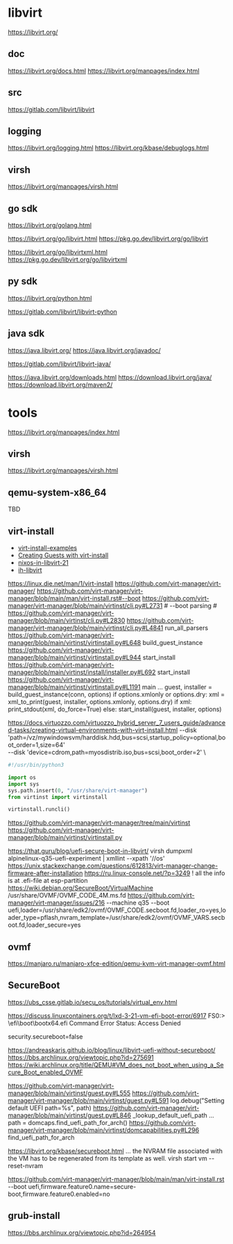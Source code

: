 # libvirt

https://libvirt.org/

## doc

https://libvirt.org/docs.html
https://libvirt.org/manpages/index.html

## src

https://gitlab.com/libvirt/libvirt

## logging

https://libvirt.org/logging.html
https://libvirt.org/kbase/debuglogs.html

## virsh

https://libvirt.org/manpages/virsh.html

## go sdk

https://libvirt.org/golang.html

https://libvirt.org/go/libvirt.html
https://pkg.go.dev/libvirt.org/go/libvirt

https://libvirt.org/go/libvirtxml.html
https://pkg.go.dev/libvirt.org/go/libvirtxml

## py sdk

https://libvirt.org/python.html

https://gitlab.com/libvirt/libvirt-python

## java sdk

https://java.libvirt.org/
https://java.libvirt.org/javadoc/

https://gitlab.com/libvirt/libvirt-java/

https://java.libvirt.org/downloads.html
https://download.libvirt.org/java/
https://download.libvirt.org/maven2/

# tools

https://libvirt.org/manpages/index.html

## virsh

https://libvirt.org/manpages/virsh.html

## qemu-system-x86_64

TBD

## virt-install

* [virt-install-examples](https://www.golinuxcloud.com/virt-install-examples-kvm-virt-commands-linux/)
* [Creating Guests with virt-install](https://access.redhat.com/documentation/en-us/red_hat_enterprise_linux/7/html/virtualization_deployment_and_administration_guide/sect-guest_virtual_machine_installation_overview-creating_guests_with_virt_install)
* [nixos-in-libvirt-21](https://www.technicalsourcery.net/posts/nixos-in-libvirt/)
* [ih-libvirt](https://github.com/iharh/notes/blob/main/os/linux/nixos/inst/ih/ih-libvirt.txt)

https://linux.die.net/man/1/virt-install
https://github.com/virt-manager/virt-manager/
https://github.com/virt-manager/virt-manager/blob/main/man/virt-install.rst#--boot
https://github.com/virt-manager/virt-manager/blob/main/virtinst/cli.py#L2731
    # --boot parsing #
https://github.com/virt-manager/virt-manager/blob/main/virtinst/cli.py#L2830
https://github.com/virt-manager/virt-manager/blob/main/virtinst/cli.py#L4841
    run_all_parsers
https://github.com/virt-manager/virt-manager/blob/main/virtinst/virtinstall.py#L648
    build_guest_instance
https://github.com/virt-manager/virt-manager/blob/main/virtinst/virtinstall.py#L944
    start_install
https://github.com/virt-manager/virt-manager/blob/main/virtinst/install/installer.py#L692
    start_install
https://github.com/virt-manager/virt-manager/blob/main/virtinst/virtinstall.py#L1191
    main
        ...
        guest, installer = build_guest_instance(conn, options)
            if options.xmlonly or options.dry:
                xml = xml_to_print(guest, installer, options.xmlonly, options.dry)
                if xml:
                    print_stdout(xml, do_force=True)
            else:
                start_install(guest, installer, options)

https://docs.virtuozzo.com/virtuozzo_hybrid_server_7_users_guide/advanced-tasks/creating-virtual-environments-with-virt-install.html
    --disk 'path=/vz/mywindowsvm/harddisk.hdd,bus=scsi,startup_policy=optional,boot_order=1,size=64' \
    --disk 'device=cdrom,path=myosdistrib.iso,bus=scsi,boot_order=2' \

```python
#!/usr/bin/python3

import os
import sys
sys.path.insert(0, "/usr/share/virt-manager")
from virtinst import virtinstall

virtinstall.runcli()

```
https://github.com/virt-manager/virt-manager/tree/main/virtinst
https://github.com/virt-manager/virt-manager/blob/main/virtinst/virtinstall.py

https://that.guru/blog/uefi-secure-boot-in-libvirt/
    virsh dumpxml alpinelinux-q35-uefi-experiment | xmllint --xpath '//os'
https://unix.stackexchange.com/questions/612813/virt-manager-change-firmware-after-installation
https://ru.linux-console.net/?p=3249
    ! all the info is at .efi-file at esp-partition
https://wiki.debian.org/SecureBoot/VirtualMachine
    /usr/share/OVMF/OVMF_CODE_4M.ms.fd
https://github.com/virt-manager/virt-manager/issues/216
    --machine q35
    --boot uefi,loader=/usr/share/edk2/ovmf/OVMF_CODE.secboot.fd,loader_ro=yes,loader_type=pflash,nvram_template=/usr/share/edk2/ovmf/OVMF_VARS.secboot.fd,loader_secure=yes

## ovmf

https://manjaro.ru/manjaro-xfce-edition/qemu-kvm-virt-manager-ovmf.html

## SecureBoot

https://ubs_csse.gitlab.io/secu_os/tutorials/virtual_env.html

https://discuss.linuxcontainers.org/t/lxd-3-21-vm-efi-boot-error/6917
FS0:\> \efi\boot\bootx64.efi
    Command Error Status: Access Denied

security.secureboot=false

https://andreaskaris.github.io/blog/linux/libvirt-uefi-without-secureboot/
https://bbs.archlinux.org/viewtopic.php?id=275691
https://wiki.archlinux.org/title/QEMU#VM_does_not_boot_when_using_a_Secure_Boot_enabled_OVMF

https://github.com/virt-manager/virt-manager/blob/main/virtinst/guest.py#L555
https://github.com/virt-manager/virt-manager/blob/main/virtinst/guest.py#L591
    log.debug("Setting default UEFI path=%s", path)
https://github.com/virt-manager/virt-manager/blob/main/virtinst/guest.py#L846
    _lookup_default_uefi_path
        ...
        path = domcaps.find_uefi_path_for_arch()
https://github.com/virt-manager/virt-manager/blob/main/virtinst/domcapabilities.py#L296
    find_uefi_path_for_arch

https://libvirt.org/kbase/secureboot.html
    <os firmware='efi'>
      <firmware>
        <feature enabled='no' name='secure-boot'/>
      </firmware>
    </os>
    ... the NVRAM file associated with the VM has to be regenerated from its template as well.
    virsh start vm --reset-nvram

https://github.com/virt-manager/virt-manager/blob/main/man/virt-install.rst
    --boot uefi,firmware.feature0.name=secure-boot,firmware.feature0.enabled=no
## grub-install

https://bbs.archlinux.org/viewtopic.php?id=264954


